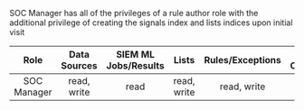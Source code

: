 SOC Manager has all of the privileges of a rule author role with the additional privilege of creating the signals index and lists indices upon initial visit

|    Role     | Data Sources | SIEM ML Jobs/Results |    Lists    | Rules/Exceptions | Action Connectors |   Signals/Alerts    |
| :---------: | :----------: | :------------------: | :---------: | :--------------: | :---------------: | :-----------------: |
| SOC Manager | read, write  |         read         | read, write |   read, write    |        all        | read, write, manage |

